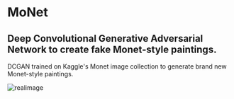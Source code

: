 # MoNet
## Deep Convolutional Generative Adversarial Network to create fake Monet-style paintings.

DCGAN trained on Kaggle's Monet image collection to generate brand new Monet-style paintings.

![realimage](https://www.fantasymundo.com/wp-content/uploads/2019/01/nenufares2-1200x702.jpg)
